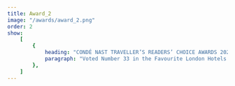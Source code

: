 ```yaml
---
title: Award_2
image: "/awards/award_2.png"
order: 2
show:
    [
        {
            heading: "CONDÉ NAST TRAVELLER’S READERS’ CHOICE AWARDS 2021",
            paragraph: "Voted Number 33 in the Favourite London Hotels category",
        },
    ]
---
```

